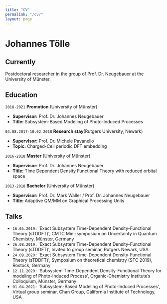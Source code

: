 ```yaml
---
title: "CV"
permalink: "/cv/"
layout: page
---
```


# Johannes Tölle

## **Currently**

Postdoctoral researcher in the group of Prof. Dr. Neugebauer at the University of Münster.


## **Education**

`2018-2021` __Promotion__ (University of Münster)

*   **Supervisor:** Prof. Dr. Johannes Neugebauer
*   **Title:** Subsystem-Based Modeling of Photo-Induced Processes

`04.08.2017-10.02.2018` __Research stay__(Rutgers University, Newark)

*   **Supervisor:** Prof. Dr. Michele Pavanello
*   **Topic:** Charged-Cell periodic DFT embedding

`2016-2018` __Master__ (University of Münster)

*  **Supervisor:** Prof. Dr. Johannes Neugebauer
*   **Title:** Time Dependent Density Functional Theory with reduced orbital space

`2013-2018` __Bachelor__ (University of Münster)

*  **Supervisor:** Prof. Dr. Mark Waller / Prof. Dr. Johannes Neugebauer
*   **Title:** Adaptive QM/MM on Graphical Processing Units


## **Talks** 

*   `16.05.2019:` 'Exact Subsystem Time-Dependent Density-Functional Theory (sTDDFT)', CMTC Mini-symposium on Uncertainty in Quantum Chemistry, Münster, Germany
*   `26.08.2019:` 'Exact Subsystem Time-Dependent Density-Functional Theory (sTDDFT)', Invited to group seminar, Rutgers Newark, USA
*   `24.09.2020:` 'Exact Subsystem Time-Dependent Density-Functional Theory (sTDDFT)', Symposium on theoretical chemistry (STC 2019), Rostock, Germany
*   `12.11.2020:` 'Subsystem Time-Dependent Density-Functional Theory for modeling of Photo-Induced Process', Organic-Chemistry Institute’s Colloquium, Münster, Germany
*   `01.04.2021:` 'Subsystem-Based Modeling of Photo-Induced Processes', Virtual group seminar, Chan Group, California Institute of Technology, USA





<!-- ### Footer

Last updated: May 2013 -->